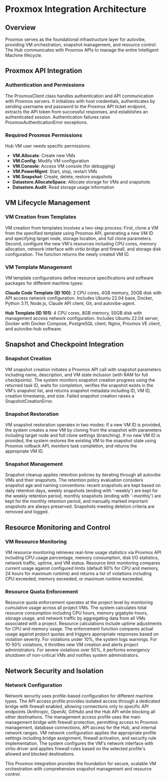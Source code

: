 # Proxmox Integration Architecture

## Overview

Proxmox serves as the foundational infrastructure layer for autovibe, providing VM orchestration, snapshot management, and resource control. The Hub communicates with Proxmox APIs to manage the entire Intelligent Machine lifecycle.

## Proxmox API Integration

### Authentication and Permissions
The ProxmoxClient class handles authentication and API communication with Proxmox servers. It initializes with host credentials, authenticates by sending username and password to the Proxmox API ticket endpoint, extracts the API token from successful responses, and establishes an authenticated session. Authentication failures raise ProxmoxAuthenticationError exceptions.

### Required Proxmox Permissions
Hub VM user needs specific permissions:
- **VM.Allocate**: Create new VMs
- **VM.Config**: Modify VM configuration
- **VM.Console**: Access VM console (for debugging)
- **VM.PowerMgmt**: Start, stop, restart VMs
- **VM.Snapshot**: Create, delete, restore snapshots
- **Datastore.AllocateSpace**: Allocate storage for VMs and snapshots
- **Datastore.Audit**: Read storage usage information

## VM Lifecycle Management

### VM Creation from Templates
VM creation from templates involves a two-step process: First, clone a VM from the specified template using Proxmox API, generating a new VM ID and specifying target node, storage location, and full clone parameters. Second, configure the new VM's resources including CPU cores, memory allocation, network interface with virtio bridge and firewall, and storage disk configuration. The function returns the newly created VM ID.

### VM Template Management
VM template configurations define resource specifications and software packages for different machine types:

**Claude Code Template (ID 100)**: 2 CPU cores, 4GB memory, 20GB disk with API access network configuration. Includes Ubuntu 22.04 base, Docker, Python 3.11, Node.js, Claude API client, Git, and autovibe-agent.

**Hub Template (ID 101)**: 4 CPU cores, 8GB memory, 50GB disk with management access network configuration. Includes Ubuntu 22.04 server, Docker with Docker Compose, PostgreSQL client, Nginx, Proxmox VE client, and autovibe-hub software.

## Snapshot and Checkpoint Integration

### Snapshot Creation
VM snapshot creation initiates a Proxmox API call with snapshot parameters including name, description, and VM state inclusion (with RAM for full checkpoints). The system monitors snapshot creation progress using the returned task ID, waits for completion, verifies the snapshot exists in the VM's snapshot list, and returns snapshot metadata including ID, VM ID, creation timestamp, and size. Failed snapshot creation raises a SnapshotCreationError.

### Snapshot Restoration
VM snapshot restoration operates in two modes: If a new VM ID is provided, the system creates a new VM by cloning from the snapshot with parameters including target node and full clone settings (branching). If no new VM ID is provided, the system restores the existing VM to the snapshot state using Proxmox rollback API, monitors task completion, and returns the appropriate VM ID.

### Snapshot Management
Snapshot cleanup applies retention policies by iterating through all autovibe VMs and their snapshots. The retention policy evaluation considers snapshot age and naming conventions: recent snapshots are kept based on daily retention days, weekly snapshots (ending with '-weekly') are kept for the weekly retention period, monthly snapshots (ending with '-monthly') are kept for the monthly retention period, and manually marked important snapshots are always preserved. Snapshots meeting deletion criteria are removed and logged.

## Resource Monitoring and Control

### VM Resource Monitoring
VM resource monitoring retrieves real-time usage statistics via Proxmox API including CPU usage percentage, memory consumption, disk I/O statistics, network traffic, uptime, and VM status. Resource limit monitoring compares current usage against configured limits (default 90% for CPU and memory, 24 hours for maximum runtime) and returns a list of violations including CPU exceeded, memory exceeded, or maximum runtime exceeded.

### Resource Quota Enforcement
Resource quota enforcement operates at the project level by monitoring cumulative usage across all project VMs. The system calculates total resource consumption including CPU hours, memory gigabyte-hours, storage usage, and network traffic by aggregating data from all VMs associated with a project. Resource calculations include uptime adjustments for CPU and memory usage. The enforcement function compares actual usage against project quotas and triggers appropriate responses based on violation severity. For violations under 10%, the system logs warnings. For 10-50% violations, it throttles new VM creation and alerts project administrators. For severe violations over 50%, it performs emergency shutdown of non-critical VMs and notifies system administrators.

## Network Security and Isolation

### Network Configuration
Network security uses profile-based configuration for different machine types. The API access profile provides isolated access through a dedicated bridge with firewall enabled, allowing connections only to specific API endpoints (Anthropic, OpenAI, GitHub) and the Hub API while blocking all other destinations. The management access profile uses the main management bridge with firewall protection, permitting access to Proxmox management, database connections, API access for the Hub, and internal network ranges. VM network configuration applies the appropriate profile settings including bridge assignment, firewall activation, and security rule implementation. The system configures the VM's network interface with virtio driver and applies firewall rules based on the selected profile's allowed and blocked destinations.

This Proxmox integration provides the foundation for secure, scalable VM orchestration with comprehensive snapshot management and resource control.